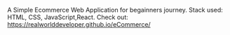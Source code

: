 A Simple Ecommerce Web Application for begainners journey. 
Stack used: HTML, CSS, JavaScript,React.
Check out: https://realworlddeveloper.github.io/eCommerce/
